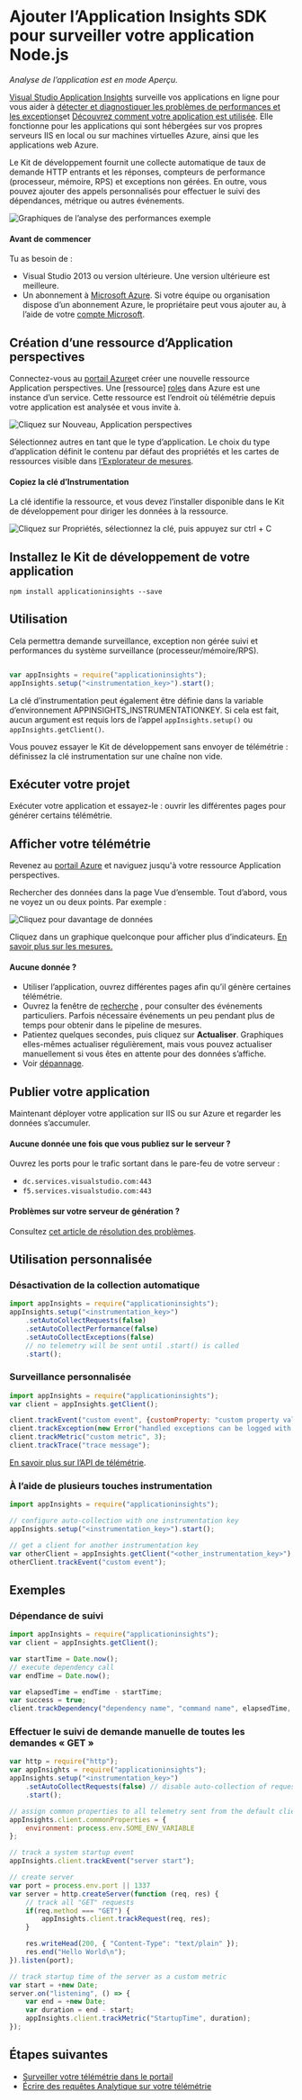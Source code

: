 <properties
    pageTitle="Ajouter l’Application Insights SDK pour surveiller votre application Node.js | Microsoft Azure"
    description="Analyser l’utilisation et les performances de votre local ou votre application web de Microsoft Azure avec des aperçus de l’Application."
    services="application-insights"
    documentationCenter=""
    authors="alancameronwills"
    manager="douge"/>

<tags
    ms.service="application-insights"
    ms.workload="tbd"
    ms.tgt_pltfrm="ibiza"
    ms.devlang="na"
    ms.topic="get-started-article"
    ms.date="08/30/2016"
    ms.author="awills"/>


# <a name="add-application-insights-sdk-to-monitor-your-nodejs-app"></a>Ajouter l’Application Insights SDK pour surveiller votre application Node.js

*Analyse de l’application est en mode Aperçu.*

[Visual Studio Application Insights](app-insights-overview.md) surveille vos applications en ligne pour vous aider à [détecter et diagnostiquer les problèmes de performances et les exceptions](app-insights-detect-triage-diagnose.md)et [Découvrez comment votre application est utilisée](app-insights-overview-usage.md). Elle fonctionne pour les applications qui sont hébergées sur vos propres serveurs IIS en local ou sur machines virtuelles Azure, ainsi que les applications web Azure.



Le Kit de développement fournit une collecte automatique de taux de demande HTTP entrants et les réponses, compteurs de performance (processeur, mémoire, RPS) et exceptions non gérées. En outre, vous pouvez ajouter des appels personnalisés pour effectuer le suivi des dépendances, métrique ou autres événements.

![Graphiques de l’analyse des performances exemple](./media/app-insights-nodejs/10-perf.png)


#### <a name="before-you-start"></a>Avant de commencer

Tu as besoin de :

* Visual Studio 2013 ou version ultérieure. Une version ultérieure est meilleure.
* Un abonnement à [Microsoft Azure](http://azure.com). Si votre équipe ou organisation dispose d’un abonnement Azure, le propriétaire peut vous ajouter au, à l’aide de votre [compte Microsoft](http://live.com).

## <a name="add"></a>Création d’une ressource d’Application perspectives

Connectez-vous au [portail Azure][portal]et créer une nouvelle ressource Application perspectives. Une [ressource] [ roles] dans Azure est une instance d’un service. Cette ressource est l’endroit où télémétrie depuis votre application est analysée et vous invite à.

![Cliquez sur Nouveau, Application perspectives](./media/app-insights-nodejs/01-new-asp.png)

Sélectionnez autres en tant que le type d’application. Le choix du type d’application définit le contenu par défaut des propriétés et les cartes de ressources visible dans [l’Explorateur de mesures][metrics].

#### <a name="copy-the-instrumentation-key"></a>Copiez la clé d’Instrumentation

La clé identifie la ressource, et vous devez l’installer disponible dans le Kit de développement pour diriger les données à la ressource.

![Cliquez sur Propriétés, sélectionnez la clé, puis appuyez sur ctrl + C](./media/app-insights-nodejs/02-props-asp.png)


## <a name="sdk"></a>Installez le Kit de développement de votre application

```
npm install applicationinsights --save
```

## <a name="usage"></a>Utilisation

Cela permettra demande surveillance, exception non gérée suivi et performances du système surveillance (processeur/mémoire/RPS).

```javascript

var appInsights = require("applicationinsights");
appInsights.setup("<instrumentation_key>").start();
```

La clé d’instrumentation peut également être définie dans la variable d’environnement APPINSIGHTS_INSTRUMENTATIONKEY. Si cela est fait, aucun argument est requis lors de l’appel `appInsights.setup()` ou `appInsights.getClient()`.

Vous pouvez essayer le Kit de développement sans envoyer de télémétrie : définissez la clé instrumentation sur une chaîne non vide.


## <a name="run"></a>Exécuter votre projet

Exécuter votre application et essayez-le : ouvrir les différentes pages pour générer certains télémétrie.


## <a name="monitor"></a>Afficher votre télémétrie

Revenez au [portail Azure](https://portal.azure.com) et naviguez jusqu'à votre ressource Application perspectives.


Rechercher des données dans la page Vue d’ensemble. Tout d’abord, vous ne voyez un ou deux points. Par exemple :

![Cliquez pour davantage de données](./media/app-insights-nodejs/12-first-perf.png)

Cliquez dans un graphique quelconque pour afficher plus d’indicateurs. [En savoir plus sur les mesures.][perf]

#### <a name="no-data"></a>Aucune donnée ?

* Utiliser l’application, ouvrez différentes pages afin qu’il génère certaines télémétrie.
* Ouvrez la fenêtre de [recherche](app-insights-diagnostic-search.md) , pour consulter des événements particuliers. Parfois nécessaire événements un peu pendant plus de temps pour obtenir dans le pipeline de mesures.
* Patientez quelques secondes, puis cliquez sur **Actualiser**. Graphiques elles-mêmes actualiser régulièrement, mais vous pouvez actualiser manuellement si vous êtes en attente pour des données s’affiche.
* Voir [dépannage][qna].

## <a name="publish-your-app"></a>Publier votre application

Maintenant déployer votre application sur IIS ou sur Azure et regarder les données s’accumuler.


#### <a name="no-data-after-you-publish-to-your-server"></a>Aucune donnée une fois que vous publiez sur le serveur ?

Ouvrez les ports pour le trafic sortant dans le pare-feu de votre serveur :

+ `dc.services.visualstudio.com:443`
+ `f5.services.visualstudio.com:443`


#### <a name="trouble-on-your-build-server"></a>Problèmes sur votre serveur de génération ?

Consultez [cet article de résolution des problèmes](app-insights-asp-net-troubleshoot-no-data.md#NuGetBuild).



## <a name="customized-usage"></a>Utilisation personnalisée 

### <a name="disabling-auto-collection"></a>Désactivation de la collection automatique

```javascript
import appInsights = require("applicationinsights");
appInsights.setup("<instrumentation_key>")
    .setAutoCollectRequests(false)
    .setAutoCollectPerformance(false)
    .setAutoCollectExceptions(false)
    // no telemetry will be sent until .start() is called
    .start();
```

### <a name="custom-monitoring"></a>Surveillance personnalisée

```javascript
import appInsights = require("applicationinsights");
var client = appInsights.getClient();

client.trackEvent("custom event", {customProperty: "custom property value"});
client.trackException(new Error("handled exceptions can be logged with this method"));
client.trackMetric("custom metric", 3);
client.trackTrace("trace message");
```

[En savoir plus sur l’API de télémétrie](app-insights-api-custom-events-metrics.md).

### <a name="using-multiple-instrumentation-keys"></a>À l’aide de plusieurs touches instrumentation

```javascript
import appInsights = require("applicationinsights");

// configure auto-collection with one instrumentation key
appInsights.setup("<instrumentation_key>").start();

// get a client for another instrumentation key
var otherClient = appInsights.getClient("<other_instrumentation_key>");
otherClient.trackEvent("custom event");
```

## <a name="examples"></a>Exemples

### <a name="tracking-dependency"></a>Dépendance de suivi

```javascript
import appInsights = require("applicationinsights");
var client = appInsights.getClient();

var startTime = Date.now();
// execute dependency call
var endTime = Date.now();

var elapsedTime = endTime - startTime;
var success = true;
client.trackDependency("dependency name", "command name", elapsedTime, success);
```



### <a name="manual-request-tracking-of-all-get-requests"></a>Effectuer le suivi de demande manuelle de toutes les demandes « GET »

```javascript
var http = require("http");
var appInsights = require("applicationinsights");
appInsights.setup("<instrumentation_key>")
    .setAutoCollectRequests(false) // disable auto-collection of requests for this example
    .start();

// assign common properties to all telemetry sent from the default client
appInsights.client.commonProperties = {
    environment: process.env.SOME_ENV_VARIABLE
};

// track a system startup event
appInsights.client.trackEvent("server start");

// create server
var port = process.env.port || 1337
var server = http.createServer(function (req, res) {
    // track all "GET" requests
    if(req.method === "GET") {
        appInsights.client.trackRequest(req, res);
    }

    res.writeHead(200, { "Content-Type": "text/plain" });
    res.end("Hello World\n");
}).listen(port);

// track startup time of the server as a custom metric
var start = +new Date;
server.on("listening", () => {
    var end = +new Date;
    var duration = end - start;
    appInsights.client.trackMetric("StartupTime", duration);
});
```

## <a name="next-steps"></a>Étapes suivantes

* [Surveiller votre télémétrie dans le portail](app-insights-dashboards.md)
* [Écrire des requêtes Analytique sur votre télémétrie](app-insights-analytics-tour.md)



<!--Link references-->

[knowUsers]: app-insights-overview-usage.md
[metrics]: app-insights-metrics-explorer.md
[perf]: app-insights-web-monitor-performance.md
[portal]: http://portal.azure.com/
[qna]: app-insights-troubleshoot-faq.md
[roles]: app-insights-resources-roles-access-control.md
